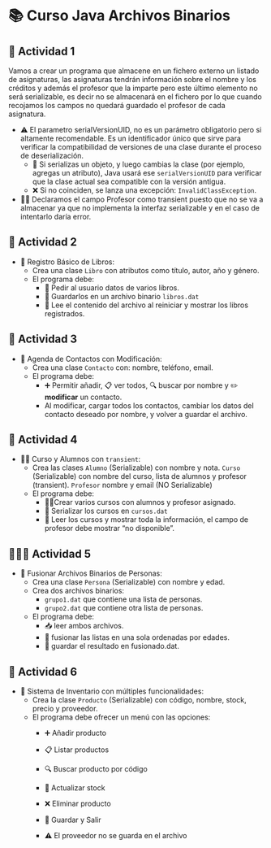 # 📚 Curso Java Archivos Binarios

## 📝 Actividad 1

Vamos a crear un programa que almacene en un fichero externo un listado de asignaturas, las asignaturas tendrán información sobre el nombre y los créditos y además el profesor que la imparte pero este último elemento no será serializable, es decir no se almacenará en el fichero por lo que cuando recojamos los campos no quedará guardado el profesor de cada asignatura.

- ⚠️ El parametro serialVersionUID, no es un parámetro obligatorio pero si altamente recomendable. Es un identificador único que sirve para verificar la compatibilidad de versiones de una clase durante el proceso de deserialización.
    - 🔄 Si serializas un objeto, y luego cambias la clase (por ejemplo, agregas un atributo), Java usará ese `serialVersionUID` para verificar que la clase actual sea compatible con la versión antigua.
    - ❌ Si no coinciden, se lanza una excepción: `InvalidClassException`.
- 🧑‍🏫 Declaramos el campo Profesor como transient puesto que no se va a almacenar ya que no implementa la interfaz serializable y en el caso de intentarlo daría error.

## 📖 Actividad 2

- 📘 Registro Básico de Libros:
    - Crea una clase `Libro` con atributos como título, autor, año y género.
    - El programa debe:
        - 📝 Pedir al usuario datos de varios libros.
        - 💾 Guardarlos en un archivo binario `libros.dat`
        - 📂 Lee el contenido del archivo al reiniciar y mostrar los libros registrados.
     
## 📇 Actividad 3

- 📱 Agenda de Contactos con Modificación:
    - Crea una clase `Contacto` con: nombre, teléfono, email.
    - El programa debe:
        - ➕ Permitir añadir, 📋 ver todos, 🔍 buscar por nombre y ✏️ **modificar** un contacto.
        - Al modificar, cargar todos los contactos, cambiar los datos del contacto deseado por nombre, y volver a guardar el archivo.
          
## 🏫 Actividad 4

- 👩‍🎓 Curso y Alumnos con `transient`:
    - Crea las clases `Alumno` (Serializable) con nombre y nota. `Curso` (Serializable) con nombre del curso, lista de alumnos y profesor (transient). `Profesor` nombre y email (NO Serializable)
    - El programa debe:
        - 🧑‍🎓Crear varios cursos con alumnos y profesor asignado.
        - 💾 Serializar los cursos en `cursos.dat`
        - 📄 Leer los cursos y mostrar toda la información, el campo de profesor debe mostrar “no disponible”.
          
## 🧑‍🤝‍🧑 Actividad 5

- 🔀 Fusionar Archivos Binarios de Personas:
    - Crea una clase `Persona` (Serializable) con nombre y edad.
    - Crea dos archivos binarios:
        - `grupo1.dat` que contiene una lista de personas.
        - `grupo2.dat` que contiene otra lista de personas.
    - El programa debe:
        - 📥 leer ambos archivos.
        - 🧩 fusionar las listas en una sola ordenadas por edades.
        - 💽 guardar el resultado en fusionado.dat.
          
## 🛒 Actividad 6

- 🧾 Sistema de Inventario con múltiples funcionalidades:
    - Crea la clase `Producto` (Serializable) con código, nombre, stock, precio y proveedor.
    - El programa debe ofrecer un menú con las opciones:
        - ➕ Añadir producto
        - 📋 Listar productos
        - 🔍 Buscar producto por código
        - 🔁 Actualizar stock
        - ❌ Eliminar producto
        - 💾 Guardar y Salir
        
        - ⚠️ El proveedor no se guarda en el archivo
